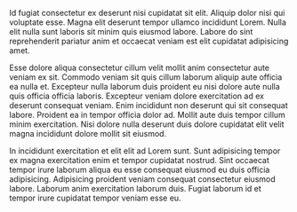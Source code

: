 Id fugiat consectetur ex deserunt nisi cupidatat sit elit. Aliquip dolor nisi qui voluptate esse. Magna elit deserunt tempor ullamco incididunt Lorem. Nulla elit nulla sunt laboris sit minim quis eiusmod labore. Labore do sint reprehenderit pariatur anim et occaecat veniam est elit cupidatat adipisicing amet.

Esse dolore aliqua consectetur cillum velit mollit anim consectetur aute veniam ex sit. Commodo veniam sit quis cillum laborum aliquip aute officia ea nulla et. Excepteur nulla laborum duis proident eu nisi dolore aute nulla quis officia officia laboris. Excepteur veniam dolore exercitation ad ex deserunt consequat veniam. Enim incididunt non deserunt qui sit consequat labore. Proident ea in tempor officia dolor ad. Mollit aute duis tempor cillum minim exercitation. Nisi dolore nulla deserunt duis dolore cupidatat elit velit magna incididunt dolore mollit sit eiusmod.

In incididunt exercitation et elit elit ad Lorem sunt. Sunt adipisicing tempor ex magna exercitation enim et tempor cupidatat nostrud. Sint occaecat tempor irure laborum aliqua eu esse consequat eiusmod eu duis officia adipisicing. Adipisicing proident veniam consequat consectetur eiusmod labore. Laborum anim exercitation laborum duis. Fugiat laborum id et tempor irure cupidatat tempor veniam esse eu.